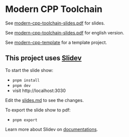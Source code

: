 # Modern CPP Toolchain

See [modern-cpp-toolchain-slides.pdf](./modern-cpp-toolchain-slides.pdf) for slides.

See [modern-cpp-toolchain-slides.pdf](./modern-cpp-toolchain-slides-en.pdf) for english version.

See [modern-cpp-template](./modern-cpp-template) for a template project.

## This project uses [Slidev](https://github.com/slidevjs/slidev)

To start the slide show:

- `pnpm install`
- `pnpm dev`
- visit http://localhost:3030

Edit the [slides.md](./slides.md) to see the changes.

To export the slide show to pdf:

-  `pnpm export`

Learn more about Slidev on [documentations](https://sli.dev/).

